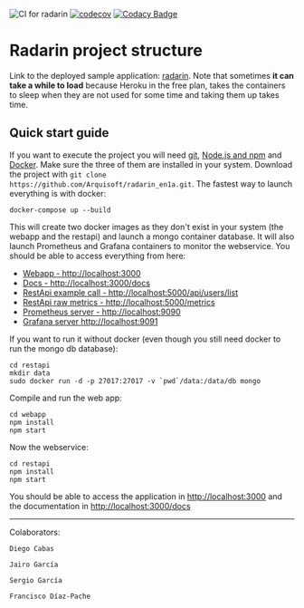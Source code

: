 ![CI for radarin](https://github.com/arquisoft/radarin_en1a/workflows/CI%20for%20radarin/badge.svg)
[![codecov](https://codecov.io/gh/Arquisoft/radarin_en1a/branch/master/graph/badge.svg?token=9qNdIzV7Rg)](https://codecov.io/gh/Arquisoft/radarin_en1a)
[![Codacy Badge](https://app.codacy.com/project/badge/Grade/ccf941f867f04e5ba793cf6f49fe6b42)](https://www.codacy.com/gh/Arquisoft/radarin_en1a/dashboard?utm_source=github.com&amp;utm_medium=referral&amp;utm_content=Arquisoft/radarin_en1a&amp;utm_campaign=Badge_Grade)

# Radarin project structure
Link to the deployed sample application: [radarin](https://radarinen1awebapp.herokuapp.com/). Note that sometimes **it can take a while to load** because Heroku in the free plan, takes the containers to sleep when they are not used for some time and taking them up takes time.

## Quick start guide
If you want to execute the project you will need [git](https://git-scm.com/downloads), [Node.js and npm](https://www.npmjs.com/get-npm) and [Docker](https://docs.docker.com/get-docker/). Make sure the three of them are installed in your system. Download the project with `git clone https://github.com/Arquisoft/radarin_en1a.git`. The fastest way to launch everything is with docker:
```
docker-compose up --build
```
This will create two docker images as they don't exist in your system (the webapp and the restapi) and launch a mongo container database. It will also launch Prometheus and Grafana containers to monitor the webservice. You should be able to access everything from here:
 - [Webapp - http://localhost:3000](http://localhost:3000)
 - [Docs - http://localhost:3000/docs](http://localhost:3000/docs)
 - [RestApi example call - http://localhost:5000/api/users/list](http://localhost:5000/api/users/list)
 - [RestApi raw metrics - http://localhost:5000/metrics](http://localhost:5000/metrics)
 - [Prometheus server - http://localhost:9090](http://localhost:9090)
 - [Grafana server http://localhost:9091](http://localhost:9091)
 
If you want to run it without docker (even though you still need docker to run the mongo db database):
```
cd restapi
mkdir data
sudo docker run -d -p 27017:27017 -v `pwd`/data:/data/db mongo
```
Compile and run the web app:
```
cd webapp
npm install
npm start
```
Now the webservice:
```
cd restapi
npm install
npm start
```
You should be able to access the application in [http://localhost:3000](http://localhost:3000) and the documentation in [http://localhost:3000/docs](http://localhost:3000/docs)

----
Colaborators:
    
    Diego Cabas
    
    Jairo García
    
    Sergio García
    
    Francisco Díaz-Pache
